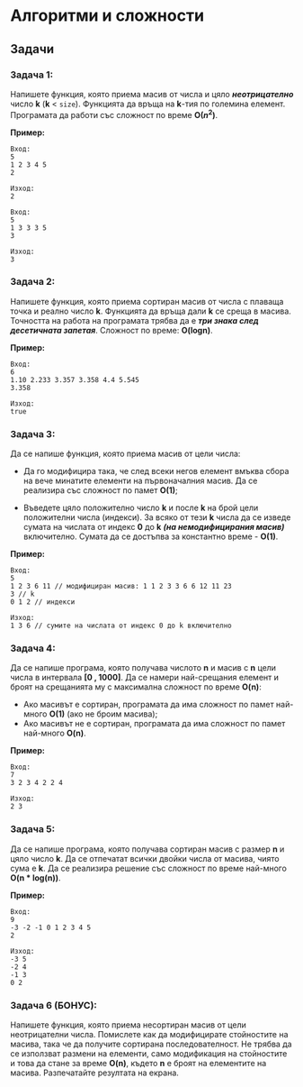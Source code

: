 <h1>Алгоритми и сложности</h1>

## Задачи

### Задача 1:
Напишете функция, която приема масив от числа и цяло ***неотрицателно*** число **k** (**k** < `size`). Функцията да връща на **k**-тия по големина елемент. Програмата да работи със сложност по време **O($n^2$)**.

**Пример:**
```
Вход:
5
1 2 3 4 5
2

Изход:
2

Вход:
5
1 3 3 3 5
3

Изход:
3
```

### Задача 2:
Напишете функция, която приема сортиран масив от числа с плаваща точка и реално число **k**. Функцията да връща дали **k** се среща в масива. Точността на работа на програмата трябва да е ***три знака след десетичната запетая***. Сложност по време: **O(logn)**.

**Пример:**
```
Вход:
6
1.10 2.233 3.357 3.358 4.4 5.545
3.358

Изход:
true
```

### Задача 3:
Да се напише  функция, която приема масив от цели числа:
- Да го модифицира така, че след всеки негов елемент вмъква сбора на вече минатите елементи на първоначалния масив. Да се реализира със сложност по памет **O(1)**;

- Въведете цяло положително число **k** и после **k** на брой цели положителни числа (индекси). За всяко от тези **k** числа да се изведе сумата на числата от индекс **0** до **k** ***(на немодифицирания масив)*** включително. Сумата да се достъпва за константно време - **O(1)**.

**Пример:**
```
Вход:
5
1 2 3 6 11 // модифициран масив: 1 1 2 3 3 6 6 12 11 23
3 // k
0 1 2 // индекси

Изход:
1 3 6 // сумите на числата от индекс 0 до k включително
```

### Задача 4:
Да се напише програма, която получава числото **n** и масив с **n** цели числа в интервала **[0 , 1000]**. Да се намери най-срещания елемент и броят на срещанията му с максимална сложност по време **O(n)**:
- Ако масивът е сортиран, програмата да има сложност по памет най-много **O(1)** (ако не броим масива);
- Ако масивът не е сортиран, програмата да има сложност по памет най-много **O(n)**.

**Пример:**
```
Вход:
7
3 2 3 4 2 2 4

Изход:
2 3
```

### Задача 5:
Да се напише програма, която получава сортиран масив с размер **n** и цяло число **k**. Да се отпечатат всички двойки числа от масива, чиято сума е **k**. Да се реализира решение със сложност по време най-много **O(n * log(n))**.

**Пример:**
```
Вход:
9 
-3 -2 -1 0 1 2 3 4 5
2

Изход:
-3 5
-2 4
-1 3
0 2
```

### Задача 6 (БОНУС):
Напишете функция, която приема несортиран масив от цели неотрицателни числа. Помислете как да модифицирате стойностите на масива, така че да получите сортирана последователност. Не трябва да се използват размени на елементи, само модификация на стойностите и това да стане за време **O(n)**, където **n** е броят на елементите на масива. Разпечатайте резултата на екрана.